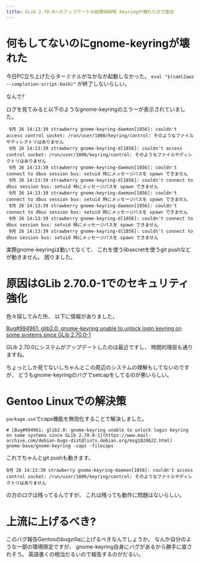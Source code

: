 ```yaml
---
title: GLib 2.70.0へのアップデートの結果GNOME Keyringが壊れたので復旧
---
```


# 何もしてないのにgnome-keyringが壊れた

今日PC立ち上げたらターミナルがなかなか起動しなかった。
`eval "$(saml2aws --completion-script-bash)"`
が終了しないらしい。

なんで?

ログを見てみると以下のようなgnome-keyringのエラーが表示されていました。

~~~console
 9月 26 14:13:39 strawberry gnome-keyring-daemon[1856]: couldn't access control socket: /run/user/1000/keyring/control: そのようなファイルやディレクトリはありません
 9月 26 14:13:39 strawberry gnome-keyring-d[1856]: couldn't access control socket: /run/user/1000/keyring/control: そのようなファイルやディレクトリはありません
 9月 26 14:13:39 strawberry gnome-keyring-daemon[1856]: couldn't connect to dbus session bus: setuid 時にメッセージバスを spawn できません
 9月 26 14:13:39 strawberry gnome-keyring-d[1856]: couldn't connect to dbus session bus: setuid 時にメッセージバスを spawn できません
 9月 26 14:13:39 strawberry gnome-keyring-daemon[1856]: couldn't connect to dbus session bus: setuid 時にメッセージバスを spawn できません
 9月 26 14:13:39 strawberry gnome-keyring-daemon[1856]: couldn't connect to dbus session bus: setuid 時にメッセージバスを spawn できません
 9月 26 14:13:39 strawberry gnome-keyring-d[1856]: couldn't connect to dbus session bus: setuid 時にメッセージバスを spawn できません
 9月 26 14:13:39 strawberry gnome-keyring-d[1856]: couldn't connect to dbus session bus: setuid 時にメッセージバスを spawn できません
~~~

実際gnome-keyringは動いてなくて、
これを使うlibsecretを使うgit pushなどが動きません。
困りました。

# 原因はGLib 2.70.0-1でのセキュリティ強化

色々探してみた所、
以下に情報がありました。

[Bug#994961: glib2.0: gnome-keyring unable to unlock login keyring on some systems since GLib 2.70.0-1](https://www.mail-archive.com/debian-bugs-dist@lists.debian.org/msg1820622.html)

GLib 2.70.0にシステムがアップデートしたのは最近ですし、
時間的理屈も通りますね。

ちょっとしか見てないしちゃんとこの周辺のシステムの理解もしてないのですが、
どうもgnome-keyringのバグでsetcapをしてるのが悪いらしい。

# Gentoo Linuxでの解決策

`package.use`でcaps機能を無効化することで解決しました。

~~~
# [Bug#994961: glib2.0: gnome-keyring unable to unlock login keyring on some systems since GLib 2.70.0-1](https://www.mail-archive.com/debian-bugs-dist@lists.debian.org/msg1820622.html)
gnome-base/gnome-keyring -caps -filecaps
~~~

これでちゃんとgit pushも動きます。

~~~console
9月 26 14:13:39 strawberry gnome-keyring-daemon[1856]: couldn't access control socket: /run/user/1000/keyring/control: そのようなファイルやディレクトリはありません
~~~

の方のログは残ってるんですが、
これは残っても動作に問題はないらしい。

# 上流に上げるべき?

このバグ報告Gentooのbugzillaに上げるべきなんでしょうか。
なんか自分のような一部の環境限定ですが、
gnome-keyring自身にバグがあるから勝手に直されそう。
英語書くの相当だるいので報告するのがだるい。

